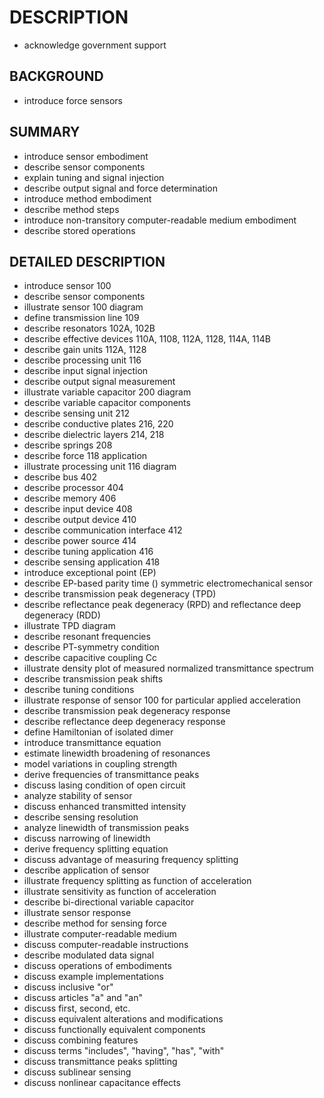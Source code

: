 # DESCRIPTION

- acknowledge government support

## BACKGROUND

- introduce force sensors

## SUMMARY

- introduce sensor embodiment
- describe sensor components
- explain tuning and signal injection
- describe output signal and force determination
- introduce method embodiment
- describe method steps
- introduce non-transitory computer-readable medium embodiment
- describe stored operations

## DETAILED DESCRIPTION

- introduce sensor 100
- describe sensor components
- illustrate sensor 100 diagram
- define transmission line 109
- describe resonators 102A, 102B
- describe effective devices 110A, 1108, 112A, 1128, 114A, 114B
- describe gain units 112A, 1128
- describe processing unit 116
- describe input signal injection
- describe output signal measurement
- illustrate variable capacitor 200 diagram
- describe variable capacitor components
- describe sensing unit 212
- describe conductive plates 216, 220
- describe dielectric layers 214, 218
- describe springs 208
- describe force 118 application
- illustrate processing unit 116 diagram
- describe bus 402
- describe processor 404
- describe memory 406
- describe input device 408
- describe output device 410
- describe communication interface 412
- describe power source 414
- describe tuning application 416
- describe sensing application 418
- introduce exceptional point (EP)
- describe EP-based parity time () symmetric electromechanical sensor
- describe transmission peak degeneracy (TPD)
- describe reflectance peak degeneracy (RPD) and reflectance deep degeneracy (RDD)
- illustrate TPD diagram
- describe resonant frequencies
- describe PT-symmetry condition
- describe capacitive coupling Cc
- illustrate density plot of measured normalized transmittance spectrum
- describe transmission peak shifts
- describe tuning conditions
- illustrate response of sensor 100 for particular applied acceleration
- describe transmission peak degeneracy response
- describe reflectance deep degeneracy response
- define Hamiltonian of isolated dimer
- introduce transmittance equation
- estimate linewidth broadening of resonances
- model variations in coupling strength
- derive frequencies of transmittance peaks
- discuss lasing condition of open circuit
- analyze stability of sensor
- discuss enhanced transmitted intensity
- describe sensing resolution
- analyze linewidth of transmission peaks
- discuss narrowing of linewidth
- derive frequency splitting equation
- discuss advantage of measuring frequency splitting
- describe application of sensor
- illustrate frequency splitting as function of acceleration
- illustrate sensitivity as function of acceleration
- describe bi-directional variable capacitor
- illustrate sensor response
- describe method for sensing force
- illustrate computer-readable medium
- discuss computer-readable instructions
- describe modulated data signal
- discuss operations of embodiments
- discuss example implementations
- discuss inclusive "or"
- discuss articles "a" and "an"
- discuss first, second, etc.
- discuss equivalent alterations and modifications
- discuss functionally equivalent components
- discuss combining features
- discuss terms "includes", "having", "has", "with"
- discuss transmittance peaks splitting
- discuss sublinear sensing
- discuss nonlinear capacitance effects

